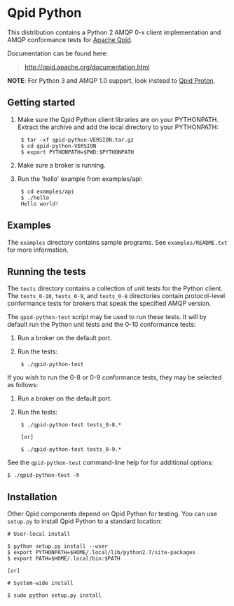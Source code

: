 # Qpid Python

This distribution contains a Python 2 AMQP 0-x client implementation and AMQP
conformance tests for [Apache Qpid](https://qpid.apache.org/).

Documentation can be found here:

> <http://qpid.apache.org/documentation.html>


**NOTE**: For Python 3 and AMQP 1.0 support, look instead to [Qpid Proton](http://qpid.apache.org/proton).

## Getting started

1. Make sure the Qpid Python client libraries are on your PYTHONPATH.
   Extract the archive and add the local directory to your PYTHONPATH:

        $ tar -xf qpid-python-VERSION.tar.gz
        $ cd qpid-python-VERSION
        $ export PYTHONPATH=$PWD:$PYTHONPATH

2. Make sure a broker is running.

3. Run the 'hello' example from examples/api:

        $ cd examples/api
        $ ./hello
        Hello world!

## Examples

The `examples` directory contains sample programs.  See
`examples/README.txt` for more information.

## Running the tests

The `tests` directory contains a collection of unit tests for the
Python client. The `tests_0-10`, `tests_0-9`, and `tests_0-8`
directories contain protocol-level conformance tests for brokers that
speak the specified AMQP version.

The `qpid-python-test` script may be used to run these tests. It will
by default run the Python unit tests and the 0-10 conformance tests:

1. Run a broker on the default port.

2. Run the tests:

        $ ./qpid-python-test

If you wish to run the 0-8 or 0-9 conformance tests, they may be
selected as follows:

1. Run a broker on the default port.

2. Run the tests:

        $ ./qpid-python-test tests_0-8.*

        [or]

        $ ./qpid-python-test tests_0-9.*

See the `qpid-python-test` command-line help for for additional
options:

    $ ./qpid-python-test -h

## Installation

Other Qpid components depend on Qpid Python for testing.  You can use
`setup.py` to install Qpid Python to a standard location:

    # User-local install

    $ python setup.py install --user
    $ export PYTHONPATH=$HOME/.local/lib/python2.7/site-packages
    $ export PATH=$HOME/.local/bin:$PATH

    [or]

    # System-wide install

    $ sudo python setup.py install

